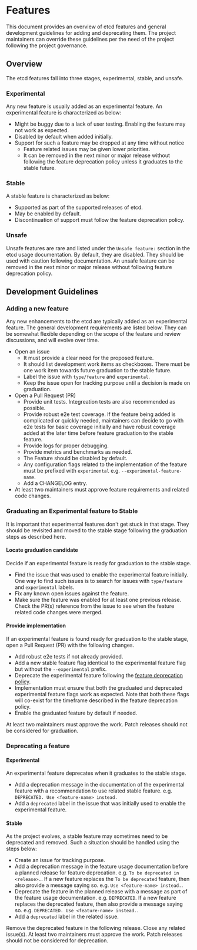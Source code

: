 # Features 

This document provides an overview of etcd features and general development guidelines for adding and deprecating them. The project maintainers can override these guidelines per the need of the project following the project governance.

## Overview

The etcd features fall into three stages, experimental, stable, and unsafe.

### Experimental

Any new feature is usually added as an experimental feature. An experimental feature is characterized as below:
- Might be buggy due to a lack of user testing. Enabling the feature may not work as expected.
- Disabled by default when added initially.
- Support for such a feature may be dropped at any time without notice
    - Feature related issues may be given lower priorities.
    - It can be removed in the next minor or major release without following the feature deprecation policy unless it graduates to the stable future.

### Stable

A stable feature is characterized as below:
- Supported as part of the supported releases of etcd.
- May be enabled by default.
- Discontinuation of support must follow the feature deprecation policy.

### Unsafe

Unsafe features are rare and listed under the `Unsafe feature:` section in the etcd usage documentation. By default, they are disabled. They should be used with caution following documentation. An unsafe feature can be removed in the next minor or major release without following feature deprecation policy.

## Development Guidelines

### Adding a new feature

Any new enhancements to the etcd are typically added as an experimental feature. The general development requirements are listed below. They can be somewhat flexible depending on the scope of the feature and review discussions, and will evolve over time.
- Open an issue
    - It must provide a clear need for the proposed feature.
    - It should list development work items as checkboxes. There must be one work item towards future graduation to the stable future.
    - Label the issue with `type/feature` and `experimental`.
    - Keep the issue open for tracking purpose until a decision is made on graduation.
- Open a Pull Request (PR)
    - Provide unit tests. Integreation tests are also recommended as possible.
    - Provide robust e2e test coverage. If the feature being added is complicated or quickly needed, maintainers can decide to go with e2e tests for basic coverage initially and have robust coverage added at the later time before feature graduation to the stable feature.
    - Provide logs for proper debugging.
    - Provide metrics and benchmarks as needed.
    - The Feature should be disabled by default.
    - Any configuration flags related to the implementation of the feature must be prefixed with `experimental` e.g. `--experimental-feature-name`.
    - Add a CHANGELOG entry.
- At least two maintainers must approve feature requirements and related code changes.

### Graduating an Experimental feature to Stable

It is important that experimental features don't get stuck in that stage. They should be revisited and moved to the stable stage following the graduation steps as described here.

#### Locate graduation candidate
Decide if an experimental feature is ready for graduation to the stable stage.
- Find the issue that was used to enable the experimental feature initially. One way to find such issues is to search for issues with `type/feature` and `experimental` labels.
- Fix any known open issues against the feature.
- Make sure the feature was enabled for at least one previous release. Check the PR(s) reference from the issue to see when the feature related code changes were merged.

#### Provide implementation
If an experimental feature is found ready for graduation to the stable stage, open a Pull Request (PR) with the following changes.
- Add robust e2e tests if not already provided.
- Add a new stable feature flag identical to the experimental feature flag but without the `--experimental` prefix.
- Deprecate the experimental feature following the [feature deprecation policy](#Deprecating-a-feature).
- Implementation must ensure that both the graduated and deprecated experimental feature flags work as expected. Note that both these flags will co-exist for the timeframe described in the feature deprecation policy.
- Enable the graduated feature by default if needed.

At least two maintainers must approve the work. Patch releases should not be considered for graduation.

### Deprecating a feature

#### Experimental
An experimental feature deprecates when it graduates to the stable stage.
- Add a deprecation message in the documentation of the experimental feature with a recommendation to use related stable feature. e.g. `DEPRECATED. Use <feature-name> instead.`
- Add a `deprecated` label in the issue that was initially used to enable the experimental feature.

#### Stable
As the project evolves, a stable feature may sometimes need to be deprecated and removed. Such a situation should be handled using the steps below:
- Create an issue for tracking purpose.
- Add a deprecation message in the feature usage documentation before a planned release for feature deprecation. e.g. `To be deprecated in <release>.`. If a new feature replaces the `To be deprecated` feature, then also provide a message saying so. e.g. `Use <feature-name> instead.`.
- Deprecate the feature in the planned release with a message as part of the feature usage documentation. e.g. `DEPRECATED`. If a new feature replaces the deprecated feature, then also provide a message saying so. e.g. `DEPRECATED. Use <feature-name> instead.`.
- Add a `deprecated` label in the related issue.

Remove the deprecated feature in the following release. Close any related issue(s). At least two maintainers must approve the work. Patch releases should not be considered for deprecation.
